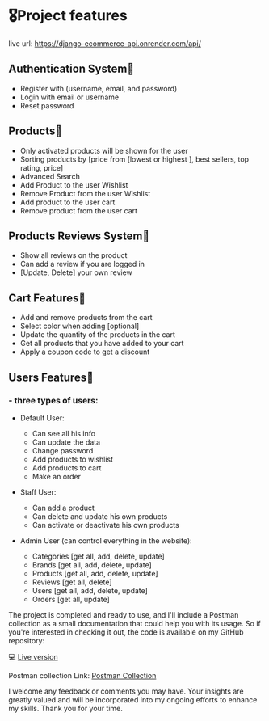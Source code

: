 # 🎖️Project features

live url: https://django-ecommerce-api.onrender.com/api/

## Authentication System📌
 - Register with (username, email, and password)<br />
 - Login with email or username<br />
 - Reset password<br />

## Products📌
  - Only activated products will be shown for the user <br />
  - Sorting products by [price from [lowest or highest ], best sellers, top rating, price]<br />
  - Advanced Search<br />
  - Add Product to the user Wishlist<br />
  - Remove Product from the user Wishlist<br />
  - Add product to the user cart<br />
  - Remove product from the user cart<br />

## Products Reviews System📌
  - Show all reviews on the product<br />
  - Can add a review if you are logged in<br />
  - [Update, Delete] your own review<br />

## Cart Features📌
 - Add and remove products from the cart<br />
 - Select color when adding [optional]<br />
 - Update the quantity of the products in the cart<br />
 - Get all products that you have added to your cart<br />
 - Apply a coupon code to get a discount<br />

## Users Features📌
 ### - three types of users:
 - Default User:<br />
   - Can see all his info
   - Can update the data
   - Change password
   - Add products to wishlist
   - Add products to cart
   - Make an order

 - Staff User:<br />
   - Can add a product
   - Can delete and update his own products
   - Can activate or deactivate his own products 

 - Admin User (can control everything in the website):
   - Categories [get all, add, delete, update]
   - Brands [get all, add, delete, update]
   - Products [get all, add, delete, update]
   - Reviews [get all, delete]
   - Users [get all, add, delete, update]
   - Orders [get all, update]

The project is completed and ready to use, and I'll include a Postman collection as a small documentation that could help you with its usage. So if you're interested in checking it out, the code is available on my GitHub repository:

💻 [Live version](https://django-ecommerce-api.onrender.com/api/)

Postman collection Link: [Postman Collection](https://www.postman.com/interstellar-station-543920/workspace/django-ecommerce-api/collection/14788230-5b06dde3-90ae-4cde-9e77-df739e34a40f?action=share&creator=14788230&active-environment=14788230-614e2c46-6648-4595-9b26-6bed45e6b170)

I welcome any feedback or comments you may have. Your insights are greatly valued and will be incorporated into my ongoing efforts to enhance my skills. Thank you for your time.
